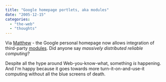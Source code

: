 ```yaml
---
title: "Google homepage portlets, aka modules"
date: "2005-12-15"
categories: 
  - "the-web"
  - "thoughts"
---
```


Via [Matthew](http://www.silentpenguin.com/archives/2005/12/portal_20_googl.html) - the Google personal homepage now allows integration of third-party [modules](http://www.google.com/apis/homepage/). Did anyone say _massively distributed reliable computing_?

Despite all the hype around Web-you-know-what, something _is_ happening. And I'm happy because it goes towards more turn-it-on-and-use-it computing without all the blue screens of death.
